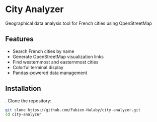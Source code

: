 # City Analyzer

Geographical data analysis tool for French cities using OpenStreetMap

## Features

- Search French cities by name
- Generate OpenStreetMap visualization links
- Find westernmost and easternmost cities
- Colorful terminal display
- Pandas-powered data management

## Installation

. Clone the repository:
```bash
git clone https://github.com/Fabien-Halaby/city-analyzer.git
cd city-analyzer
